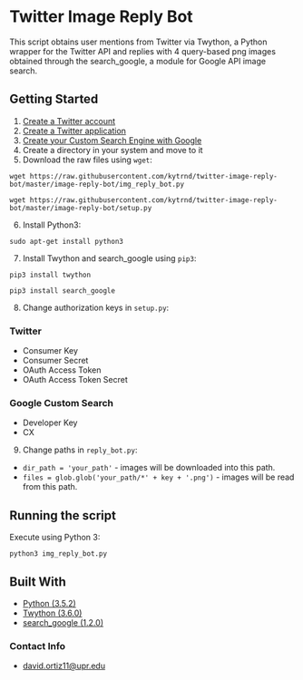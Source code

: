 # Twitter Image Reply Bot

This script obtains user mentions from Twitter via Twython, a Python wrapper for the Twitter API and replies with 4 query-based png images obtained through the search_google, a module for Google API image search.

## Getting Started

1. [Create a Twitter account](https://www.google.com.pr/url?sa=t&rct=j&q=&esrc=s&source=web&cd=13&cad=rja&uact=8&ved=0ahUKEwiTtKCX-afaAhUMq1kKHbdJCfIQFghhMAw&url=https%3A%2F%2Ftwitter.com%2Fsignup%3Flang%3Den&usg=AOvVaw1MfJ_wTmLtjRlnLzZ8bNkM)
2. [Create a Twitter application](http://docs.inboundnow.com/guide/create-twitter-application/)
3. [Create your Custom Search Engine with Google](https://developers.google.com/custom-search/docs/tutorial/creatingcse)
4. Create a directory in your system and move to it
5. Download the raw files using ```wget```:
```
wget https://raw.githubusercontent.com/kytrnd/twitter-image-reply-bot/master/image-reply-bot/img_reply_bot.py
```
```
wget https://raw.githubusercontent.com/kytrnd/twitter-image-reply-bot/master/image-reply-bot/setup.py
```
6. Install Python3:
```
sudo apt-get install python3
```
7. Install Twython and search_google using ```pip3```:

```
pip3 install twython
```
```
pip3 install search_google
```
8. Change authorization keys in ```setup.py```:
### Twitter
* Consumer Key
* Consumer Secret
* OAuth Access Token
* OAuth Access Token Secret
### Google Custom Search
* Developer Key
* CX

9. Change paths in ```reply_bot.py```:
* ```dir_path = 'your_path'``` - images will be downloaded into this path.
* ```files = glob.glob('your_path/*' + key + '.png')``` - images will be read from this path.

## Running the script

Execute using Python 3:

```
python3 img_reply_bot.py
```

## Built With
* [Python (3.5.2)](https://docs.python.org/3/)
* [Twython (3.6.0)](https://twython.readthedocs.io/en/latest/index.html)
* [search_google (1.2.0)](https://rrwen.github.io/search_google/)

### Contact Info
* david.ortiz11@upr.edu
